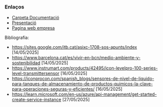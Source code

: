 ### Enlaços

- [Carpeta Documentació](https://drive.google.com/drive/folders/11-W3wyvtsK6drJf-dDsbP-bygLUXDIDi?usp=drive_link)
- [Presentació](https://drive.google.com/file/d/1n1OdQr3rwtZQTE0ibNqxP1l0GK_W74Sy/view?usp=sharing)
- [Pagina web empresa](https://chemsecure-g3f3endkdxc6fsd4.northeurope-01.azurewebsites.net/)

Bibliografia:
- https://sites.google.com/itb.cat/asixc-1708-sos-apunts/index [14/05/2025]
- https://www.barcelona.cat/es/vivir-en-bcn/medio-ambiente-y-sostenibilidad [14/05/2025]
- https://www.instrumart.com/products/42495/icon-levelpro-100-series-level-transmittersensor [16/05/2025]
- https://iconprocon.com/spanish_blogs/sensores-de-nivel-de-liquido-para-tanques-de-almacenamiento-de-productos-quimicos-la-clave-para-operaciones-seguras-y-eficientes/ [16/05/2025]
- https://learn.microsoft.com/en-us/azure/api-management/get-started-create-service-instance [27/05/2025]
